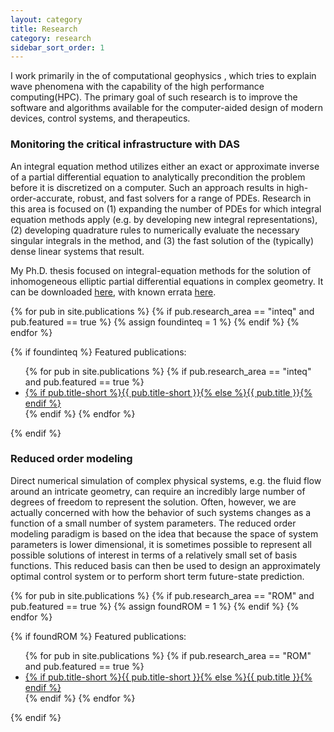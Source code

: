 ```yaml
---
layout: category
title: Research
category: research
sidebar_sort_order: 1
---
```


I work primarily in the of computational geophysics
, which tries to explain wave phenomena with the capability of the high performance computing(HPC).
The primary goal of such research is
to improve the software and algorithms available
for the computer-aided design of modern devices,
control systems, and therapeutics.

### Monitoring the critical infrastructure with DAS

An integral equation method utilizes either an
exact or approximate inverse of a partial differential
equation to analytically precondition the problem
before it is discretized on a computer.
Such an approach results in high-order-accurate, robust,
and fast solvers for a range of PDEs. Research in
this area is focused on (1) expanding the number of
PDEs for which integral equation methods apply
(e.g. by developing new integral representations),
(2) developing quadrature rules to numerically
evaluate the necessary singular integrals in
the method, and (3) the fast solution of the
(typically) dense linear systems that result.

My Ph.D. thesis focused on integral-equation methods
for the solution of inhomogeneous elliptic partial
differential equations in complex geometry. It can be
downloaded [here](/assets/publications/pdf/askham2016integral.pdf),
with known errata [here](/thesis-errata).

{% for pub in site.publications %}
{% if pub.research_area == "inteq" and pub.featured == true %}
{% assign foundinteq = 1 %}
{% endif %}
{% endfor %}

{% if foundinteq %}
Featured publications:
<ul>
{% for pub in site.publications %}
{% if pub.research_area == "inteq" and pub.featured == true %}
   <li> <a href="{{ pub.url }}">{% if pub.title-short %}{{ pub.title-short }}{% else %}{{ pub.title }}{% endif %}</a> </li>
{% endif %}   
{% endfor %}
</ul>
{% endif %}

### Reduced order modeling

Direct numerical simulation of complex physical
systems, e.g. the fluid flow around an intricate
geometry, can
require an incredibly large number of degrees of
freedom to represent the solution. Often, however,
we are actually concerned with how the behavior of
such systems changes as a function of a small number
of system parameters.
The reduced order modeling paradigm is based on the
idea that because the space of system parameters
is lower dimensional, it is sometimes possible to
represent all possible solutions of interest in
terms of a relatively small set of basis functions.
This reduced basis can then be used to design
an approximately optimal control system or
to perform short term future-state prediction.

{% for pub in site.publications %}
{% if pub.research_area == "ROM" and pub.featured == true %}
{% assign foundROM = 1 %}
{% endif %}
{% endfor %}

{% if foundROM %}
Featured publications:
<ul>
{% for pub in site.publications %}
{% if pub.research_area == "ROM" and pub.featured == true %}
   <li> <a href="{{ pub.url }}">{% if pub.title-short %}{{ pub.title-short }}{% else %}{{ pub.title }}{% endif %}</a> </li>
{% endif %}   
{% endfor %}
</ul>
{% endif %}


